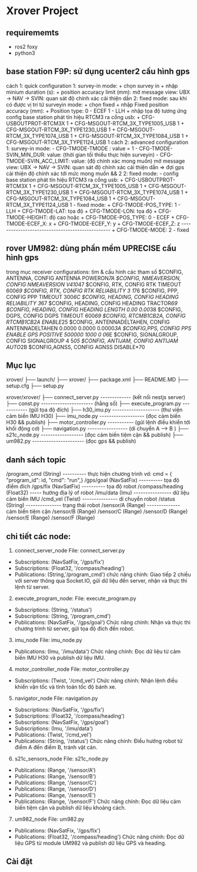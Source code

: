 # Xrover Project

## requirememts
- ros2 foxy
- python3

## base station F9P: sử dụng ucenter2 cấu hình gps
cách 1: quick configuration
    1: survey-in mode:
    + chọn survey in
    + nhập minium duration (s):
    + position accuracy limit (mm): 
    mở message view: UBX -> NAV -> SVIN: quan sát độ chính xác cải thiện dần 
    2: fixed mode:
    sau khi có được vị trí từ surveyin mode:
    + chọn fixed
    + nhập Fixed position accuracy (mm):
    + Position type: 0 - ECEF      1 - LLH
    + nhập tọa độ tương ứng
    config base station phát tín hiệu RTCM3 ra cổng usb:
    + CFG-USBOUTPROT-RTCM3X 1
    + CFG-MSGOUT-RTCM_3X_TYPE1005_USB 1
    + CFG-MSGOUT-RTCM_3X_TYPE1230_USB 1
    + CFG-MSGOUT-RTCM_3X_TYPE1074_USB 1
    + CFG-MSGOUT-RTCM_3X_TYPE1084_USB 1
    + CFG-MSGOUT-RTCM_3X_TYPE1124_USB 1
cách 2: advanced configuration 
    1: survey-in mode:
    - CFG-TMODE-TMODE : value = 1
    - CFG-TMODE-SVIN_MIN_DUR: value: (thời gian tối thiểu thực hiện surveyin)
    - CFG-TMODE-SVIN_ACC_LIMIT: value: (độ chính xác mong muốn)
    mở message view: UBX -> NAV -> SVIN: quan sát độ chính xác cải thiện dần 
    => đợi gps cải thiện độ chính xác tới mức mong muốn && 2
    2: fixed mode:
    - config base station phát tín hiệu RTCM3 ra cổng usb:
        + CFG-USBOUTPROT-RTCM3X 1
        + CFG-MSGOUT-RTCM_3X_TYPE1005_USB 1
        + CFG-MSGOUT-RTCM_3X_TYPE1230_USB 1
        + CFG-MSGOUT-RTCM_3X_TYPE1074_USB 1
        + CFG-MSGOUT-RTCM_3X_TYPE1084_USB 1
        + CFG-MSGOUT-RTCM_3X_TYPE1124_USB 1
    - fixed mode:
        + CFG-TMODE-POS_TYPE: 1 - LLH
        + CFG-TMODE-LAT: tọa độ
        + CFG-TMODE-LON: tọa độ
        + CFG-TMODE-HEIGHT: độ cao
        hoặc
        + CFG-TMODE-POS_TYPE: 0 - ECEF
        + CFG-TMODE-ECEF_X: x
        + CFG-TMODE-ECEF_Y: y
        + CFG-TMODE-ECEF_Z: z
        ------------------------------------------------
        + CFG-TMODE-MODE: 2 - fixed

## rover UM982: dùng phần mềm UPRECISE cấu hình gps
trong mục receiver configurations: tìm & cấu hình các tham số
$CONFIG, ANTENNA, CONFIG ANTENNA POWERON*7A
$CONFIG, NMEAVERSION, CONFIG NMEAVERSION V410*47
$CONFIG, RTK, CONFIG RTK TIMEOUT 600*69
$CONFIG, RTK, CONFIG RTK RELIABILITY 3 1*76
$CONFIG, PPP, CONFIG PPP TIMEOUT 300*6C
$CONFIG, HEADING, CONFIG HEADING RELIABILITY 3*67
$CONFIG, HEADING, CONFIG HEADING TRACTOR*69
$CONFIG, HEADING, CONFIG HEADING LENGTH 0.00 0.00*38
$CONFIG, DGPS, CONFIG DGPS TIMEOUT 600*69
$CONFIG, RTCMB1CB2A, CONFIG RTCMB1CB2A ENABLE*25
$CONFIG, ANTENNADELTAHEN, CONFIG ANTENNADELTAHEN 0.0000 0.0000 0.0000*3A
$CONFIG,PPS, CONFIG PPS ENABLE GPS POSITIVE 500000 1000 0 0*6E
$CONFIG, SIGNALGROUP, CONFIG SIGNALGROUP 4 5*05
$CONFIG, ANTIJAM, CONFIG ANTIJAM AUTO*2B
$CONFIG,AGNSS, CONFIG AGNSS DISABLE*70

## Mục lục

xrover/
├── launch/
├── xrover/
├── package.xml
├── README.MD
├── setup.cfg
├── setup.py

xrover/xrover/
├── connect_server.py ------------- (kết nối nestjs server)
├── const.py ---------------------- (hằng số)
├── execute_program.py ------------ (gửi tọa độ đích)
├── h30_imu.py -------------------- (thư viện cảm biến IMU H30)
├── imu_node.py ------------------- (đọc cảm biến H30 && publish)
├── motor_controller.py ----------- (gửi lệnh điều khiển tới khối động cơ)
├── navigation.py ----------------- (di chuyển A --> B )
├── s21c_node.py ------------------ (đọc cảm biến tiệm cận && publish)
├── um982.py ---------------------- (đọc gps && publish)


## danh sách topic
/program_cmd (String) ---------- thực hiện chương trình vd: cmd = { "program_id": id, "cmd": "run",}
/gps/goal (NavSatFix) ---------- tọa độ điểm đích
/gps/fix (NavSatFix)  ---------- tọa độ robot
/compass/heading (Float32) ----- hướng địa lý of robot
/imu/data (Imu) ---------------- dữ liệu cảm biến IMU
/cmd_vel (Twist) --------------- di chuyển robot
/status (String) --------------- trạng thái robot
/sensor/A (Range) -------------- cảm biến tiệm cận
/sensor/B (Range)
/sensor/C (Range)
/sensor/D (Range)
/sensor/E (Range)
/sensor/F (Range)



## chi tiết các node:
1. connect_server_node
File: connect_server.py
- Subscriptions: (NavSatFix, '/gps/fix')
- Subscriptions: (Float32, '/compass/heading')
- Publications: (String,'/program_cmd')
chức năng chính: Giao tiếp 2 chiều với server thông qua Socket.IO, gửi dữ liệu đến server, nhận và thực thi lệnh từ server.

2. execute_program_node:
File: execute_program.py
- Subscriptions: (String, '/status')
- Subscriptions: (String, '/program_cmd')
- Publications: (NavSatFix, '/gps/goal')
Chức năng chính: Nhận và thực thi chương trình từ server, gửi tọa độ đích đến robot.

3. imu_node
File: imu_node.py
- Publications: (Imu, '/imu/data')
Chức năng chính: Đọc dữ liệu từ cảm biến IMU H30 và publish dữ liệu IMU.

4. motor_controller_node
File: motor_controller.py
- Subscriptions: (Twist, '/cmd_vel')
Chức năng chính: Nhận lệnh điều khiển vận tốc và tính toán tốc độ bánh xe.

5. navigator_node
File: navigation.py
- Subscriptions: (NavSatFix, '/gps/fix')
- Subscriptions: (Float32, '/compass/heading')
- Subscriptions: (NavSatFix, '/gps/goal')
- Subscriptions: (Imu, '/imu/data')
- Publications: (Twist, '/cmd_vel')
- Publications: (String, '/status')
Chức năng chính: Điều hướng robot từ điểm A đến điểm B, tránh vật cản.

6. s21c_sensors_node
File: s21c_node.py
- Publications: (Range, '/sensor/A')
- Publications: (Range, '/sensor/B')
- Publications: (Range, '/sensor/C')
- Publications: (Range, '/sensor/D')
- Publications: (Range, '/sensor/E')
- Publications: (Range, '/sensor/F')
Chức năng chính: Đọc dữ liệu cảm biến tiệm cận và publish dữ liệu khoảng cách.

7. um982_node
File: um982.py
- Publications: (NavSatFix, '/gps/fix')
- Publications: (Float32, '/compass/heading')
Chức năng chính: Đọc dữ liệu GPS từ module UM982 và publish dữ liệu GPS và heading.

## Cài đặt

